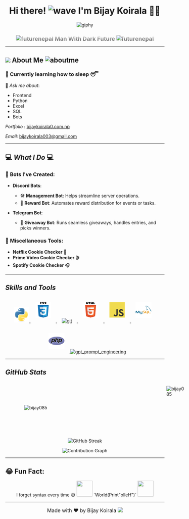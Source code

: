 <h1 align="center">Hi there! <img src="https://github.com/bijay085/bijay085/assets/107698781/e06089b9-5686-4b99-b825-432e89f1f98e" alt="wave" width="45"/> I'm Bijay Koirala 🧑‍💻</h1>

<p align="center">
 <img src="https://github.com/bijay085/bijay085/assets/107698781/a2f5d1f9-b1a0-45f1-bdd5-3092abae84fe" alt="giphy" width="80"/>  
</p>

<h1 align="center" style="font-size: 18px; background: -webkit-linear-gradient(#eee, #333); -webkit-background-clip: text; color: transparent;">
  <img src="https://github.com/bijay085/bijay085/assets/107698781/c1044b84-639c-4b66-8b8f-51e2a1eeb22e" alt="futurenepal" width="50" height="50"/>
  Man With Dark Future
  <img src="https://github.com/bijay085/bijay085/assets/107698781/e0c082ef-3d33-4279-bfad-9726172a98f4" alt="futurenepal" width="50" height="50"/>
</h1>

---

##  <img src="https://github.com/bijay085/bijay085/assets/107698781/22559ad1-4aa8-4dd0-be80-8e869079f0c7" width="35" />  About Me <img align="top" src="https://github.com/bijay085/bijay085/assets/107698781/3e56b2ec-37b5-4f56-804c-194e0137cade" alt="aboutme" width="40" height="40"/>

### 🌱 Currently learning how to sleep 😴

💬 *Ask me about*:
- Frontend
- Python
- Excel
- SQL
- Bots

*Portfolio* : [bijaykoirala0.com.np](https://bijaykoirala0.com.np/?i=1) 

*Email:* bijaykoirala003@gmail.com

---

## 💻 *What I Do* 💻

### 🤖 **Bots I've Created**:
- **Discord Bots**:
  - 🛠️ **Management Bot**: Helps streamline server operations.
  - 🎁 **Reward Bot**: Automates reward distribution for events or tasks.
  
- **Telegram Bot**:
  - 🎉 **Giveaway Bot**: Runs seamless giveaways, handles entries, and picks winners.

### 🔐 **Miscellaneous Tools**:
- **Netflix Cookie Checker** 🍿
- **Prime Video Cookie Checker** 🎬
- **Spotify Cookie Checker** 🎧

---

## *Skills and Tools*

<p align="center">
  <a href="https://www.python.org" target="_blank" rel="noreferrer">
    <img src="https://raw.githubusercontent.com/devicons/devicon/master/icons/python/python-original.svg" alt="python" width="50" height="50" />
  </a>
  <a href="https://www.w3schools.com/css/" target="_blank" rel="noreferrer">
    <img src="https://raw.githubusercontent.com/devicons/devicon/master/icons/css3/css3-original-wordmark.svg" alt="css3" width="50" height="50" style="padding: 15px"/>
  </a>
  <a href="https://git-scm.com/" target="_blank" rel="noreferrer">
    <img src="https://www.vectorlogo.zone/logos/git-scm/git-scm-icon.svg" alt="git" width="50" height="50" style="padding: 15px"/>
  </a>
  <a href="https://www.w3.org/html/" target="_blank" rel="noreferrer">
    <img src="https://raw.githubusercontent.com/devicons/devicon/master/icons/html5/html5-original-wordmark.svg" alt="html5" width="50" height="50" style="padding: 15px"/>
  </a>
  <a href="https://developer.mozilla.org/en-US/docs/Web/JavaScript" target="_blank" rel="noreferrer">
    <img src="https://raw.githubusercontent.com/devicons/devicon/master/icons/javascript/javascript-original.svg" alt="javascript" width="50" height="50" style="padding: 15px"/>
  </a>
  <a href="https://www.mysql.com/" target="_blank" rel="noreferrer">
    <img src="https://raw.githubusercontent.com/devicons/devicon/master/icons/mysql/mysql-original-wordmark.svg" alt="mysql" width="50" height="50" style="padding: 15px"/>
  </a>
  <a href="https://www.php.net" target="_blank" rel="noreferrer">
    <img src="https://raw.githubusercontent.com/devicons/devicon/master/icons/php/php-original.svg" alt="php" width="50" height="50" style="padding: 15px"/>
  </a>
  <a href="#">
    <img src="https://img.shields.io/badge/GPT%20Prompt%20Engineer-4285F4?style=for-the-badge&logo=openai&logoColor=white" alt="gpt_prompt_engineering" width="160" height="30" />
  </a>
</p>

---

## *GitHub Stats*

<div style="display: flex; justify-content: space-between;">
  <p>
    <img align="left" src="https://github-readme-stats.vercel.app/api/top-langs?username=bijay085&show_icons=true&locale=en&layout=compact&theme=radical" alt="bijay085" width="390" style="padding: 60px" />
  </p>

  <p>
    <img align="center" src="https://github-readme-stats.vercel.app/api?username=bijay085&show_icons=true&locale=en&theme=radical" alt="bijay085" width="410" />
  </p>
</div>

<p align="center">
  <img src="https://github-readme-streak-stats.herokuapp.com/?user=bijay085&theme=radical" alt="GitHub Streak" width="420"/>
</p>

<p align="center">
  <img src="https://github-readme-activity-graph.cyclic.app/graph?username=bijay085&theme=rogue" alt="Contribution Graph" />
</p>

---

## 😂 Fun Fact:

<p align="center">
I forget syntax every time 😅 <img src="https://media.giphy.com/media/TLjn42M7DPVQGdxfIr/giphy.gif" width="50" height="50"/> `World(Print"olleH")`  <img src="https://media.giphy.com/media/10DhYj0GGhL9tm/giphy.gif" width="50" height="50"/>
</p>

---

<p align="center" style="font-size: 16px;">
    Made with ❤️ by Bijay Koirala   <img align="top" src="https://github.com/bijay085/bijay085/assets/107698781/550c345f-7905-4bd6-a3d0-ab5f9588cd7a" width="40">
</p>
